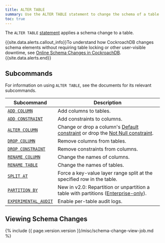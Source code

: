 ```yaml
---
title: ALTER TABLE
summary: Use the ALTER TABLE statement to change the schema of a table.
toc: true
---
```


The `ALTER TABLE` [statement](sql-statements.html) applies a schema change to a table.

{{site.data.alerts.callout_info}}To understand how CockroachDB changes schema elements without requiring table locking or other user-visible downtime, see <a href="https://www.cockroachlabs.com/blog/how-online-schema-changes-are-possible-in-cockroachdb/">Online Schema Changes in CockroachDB</a>.{{site.data.alerts.end}}


## Subcommands

For information on using `ALTER TABLE`, see the documents for its relevant subcommands.

Subcommand | Description
-----------|------------
[`ADD COLUMN`](add-column.html) | Add columns to tables.
[`ADD CONSTRAINT`](add-constraint.html) | Add constraints to columns.
[`ALTER COLUMN`](alter-column.html) | Change or drop a column's [Default constraint](default-value.html) or drop the [Not Null constraint](not-null.html).
[`DROP COLUMN`](drop-column.html) | Remove columns from tables.
[`DROP CONSTRAINT`](drop-constraint.html) | Remove constraints from columns.
[`RENAME COLUMN`](rename-column.html) | Change the names of columns.
[`RENAME TABLE`](rename-table.html) | Change the names of tables.
[`SPLIT AT`](split-at.html) | Force a key-value layer range split at the specified row in the table.
[`PARTITION BY`](partition-by.html)  | <span class="version-tag">New in v2.0</span>: Repartition or unpartition a table with partitions ([Enterprise-only](enterprise-licensing.html)).
[`EXPERIMENTAL_AUDIT`](experimental-audit.html) | Enable per-table audit logs.

## Viewing Schema Changes

{% include {{ page.version.version }}/misc/schema-change-view-job.md %}

